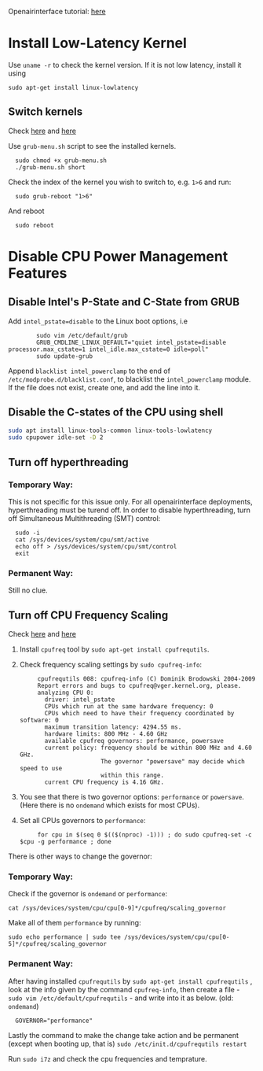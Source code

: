 
Openairinterface tutorial: [here](https://gitlab.eurecom.fr/oai/openairinterface5g/-/wikis/OpenAirKernelMainSetup)

# Install Low-Latency Kernel

Use `uname -r` to check the kernel version. If it is not low latency, install it using
```
sudo apt-get install linux-lowlatency
```

## Switch kernels

Check [here](https://askubuntu.com/questions/838704/grub-reboot-to-specific-kernel) and [here](https://askubuntu.com/questions/1019213/display-grub-menu-and-options-without-rebooting)
      
Use `grub-menu.sh` script to see the installed kernels.

      sudo chmod +x grub-menu.sh
      ./grub-menu.sh short
      
Check the index of the kernel you wish to switch to, e.g. `1>6` and run:

      sudo grub-reboot "1>6"

And reboot

      sudo reboot

# Disable CPU Power Management Features

## Disable Intel's P-State and C-State from GRUB

Add `intel_pstate=disable` to the Linux boot options, i.e 

            sudo vim /etc/default/grub
            GRUB_CMDLINE_LINUX_DEFAULT="quiet intel_pstate=disable processor.max_cstate=1 intel_idle.max_cstate=0 idle=poll" 
            sudo update-grub 

Append `blacklist intel_powerclamp` to the end of `/etc/modprobe.d/blacklist.conf`, to blacklist the `intel_powerclamp` module. If the file does not exist, create one, and add the line into it.

## Disable the C-states of the CPU using shell

``` bash
sudo apt install linux-tools-common linux-tools-lowlatency
sudo cpupower idle-set -D 2
```

## Turn off hyperthreading

### Temporary Way:

This is not specific for this issue only. For all openairinterface deployments, hyperthreading must be turend off.
In order to disable hyperthreading, turn off Simultaneous Multithreading (SMT) control:

      sudo -i
      cat /sys/devices/system/cpu/smt/active
      echo off > /sys/devices/system/cpu/smt/control
      exit
      
### Permanent Way:

Still no clue.

## Turn off CPU Frequency Scaling

Check [here](https://askubuntu.com/questions/523640/how-i-can-disable-cpu-frequency-scaling-and-set-the-system-to-performance)
and [here](https://askubuntu.com/questions/149271/how-to-change-default-scaling-governor-back-to-ondemand)

1. Install `cpufreq` tool by `sudo apt-get install cpufrequtils`.
2. Check frequency scaling settings by `sudo cpufreq-info`:

            cpufrequtils 008: cpufreq-info (C) Dominik Brodowski 2004-2009
            Report errors and bugs to cpufreq@vger.kernel.org, please.
            analyzing CPU 0:
              driver: intel_pstate
              CPUs which run at the same hardware frequency: 0
              CPUs which need to have their frequency coordinated by software: 0
              maximum transition latency: 4294.55 ms.
              hardware limits: 800 MHz - 4.60 GHz
              available cpufreq governors: performance, powersave
              current policy: frequency should be within 800 MHz and 4.60 GHz.
                              The governor "powersave" may decide which speed to use
                              within this range.
              current CPU frequency is 4.16 GHz.
3. You see that there is two governor options: `performance` or `powersave`. (Here there is no `ondemand` which exists for most CPUs).
4. Set all CPUs governors to `performance`:

            for cpu in $(seq 0 $(($(nproc) -1))) ; do sudo cpufreq-set -c $cpu -g performance ; done

There is other ways to change the governor:

### Temporary Way:

Check if the governor is `ondemand` or `performance`:

    cat /sys/devices/system/cpu/cpu[0-9]*/cpufreq/scaling_governor
    
Make all of them `performance` by running:

    sudo echo performance | sudo tee /sys/devices/system/cpu/cpu[0-5]*/cpufreq/scaling_governor

### Permanent Way:

After having installed `cpufrequtils` by `sudo apt-get install cpufrequtils` , look at the info given by the command `cpufreq-info`, then create a file - `sudo vim /etc/default/cpufrequtils` - and write into it as below. (old: `ondemand`)

      GOVERNOR="performance"

Lastly the command to make the change take action and be permanent (except when booting up, that is) `sudo /etc/init.d/cpufrequtils restart`

Run `sudo i7z` and check the cpu frequencies and temprature.
